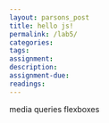 ```yaml
---  
layout: parsons_post  
title: hello js!
permalink: /lab5/  
categories:   
tags:  
assignment: 
description: 
assignment-due: 
readings: 
---  
```



media queries flexboxes


